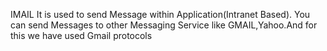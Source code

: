 IMAIL 
It is used to send Message within Application(Intranet Based).
You can send Messages to other Messaging Service like GMAIL,Yahoo.And for this we have used Gmail protocols
